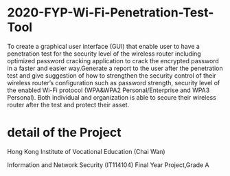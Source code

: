 # 2020-FYP-Wi-Fi-Penetration-Test-Tool

To create a graphical user interface (GUI) that enable user to have a penetration test for the security level of the wireless router including optimized password cracking application to crack the encrypted password in a faster and easier way.Generate a report to the user after the penetration test and give suggestion of how to strengthen the security control of their wireless router’s configuration such as password strength, security level of the enabled Wi-Fi protocol (WPA&WPA2 Personal/Enterprise and WPA3 Personal). Both individual and organization is able to secure their wireless router after the test and protect their asset.

# detail of the Project
Hong Kong Institute of Vocational Education (Chai Wan)

Information and Network Security (IT114104) Final Year Project,Grade A

